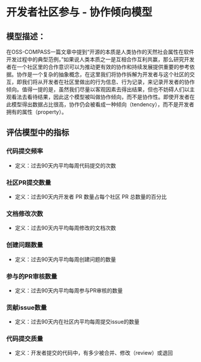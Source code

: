 # 开发者社区参与 - 协作倾向模型

## 模型描述：

在OSS-COMPASS⼀篇⽂章中提到“开源的本质是⼈类协作的天然社会属性在软件开发过程中的典型范例，”如果说⼈类本质之⼀是互相合作互利共赢，那么研究开发者在⼀个社区⾥的合作意识可以为推动更有效的协作和持续发展提供重要的参考依据。协作是⼀个复杂的抽象概念，在这⾥我们将协作拆解为开发者与这个社区的交互，即我们将从开发者在社区⾥做出的⾏为信息、⾏为记录，来记录开发者的协作倾向。值得⼀提的是，虽然我们尽量以客观因素去得出结果，但也不妨碍⼈们以主观看法去看待结果，因此这个模型被叫做协作倾向，⽽不是协作性。即使开发者在此模型得出数据占⽐很⾼，协作仍会被看成⼀种倾向（tendency），⽽不是开发者拥有的属性（property）。

## 评估模型中的指标

### 代码提交频率

- 定义：过去90天内平均每周代码提交的次数

### 社区PR提交数量

- 定义：过去90天内开发者 PR 数量占每个社区 PR 总数量的百分⽐

### ⽂档修改次数

- 定义：过去90天内平均每周修改的⽂档次数

### 创建问题数量

- 定义：过去90天内平均每周创建问题的数量

### 参与的PR审核数量

- 定义：过去90天内平均每周参与PR审核的数量

### 贡献issue数量

- 定义：过去90天内在社区内平均每周提交issue的数量

### 代码提交质量

- 定义：开发者提交的代码中，有多少被合并、修改（review）或退回
